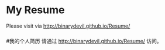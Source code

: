 # My Resume
Please visit via http://binarydevil.github.io/Resume/
###
#我的个人简历
请通过 http://binarydevil.github.io/Resume/ 访问。
